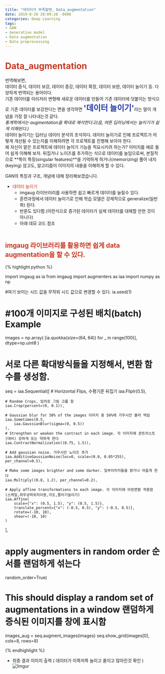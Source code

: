 ```yaml
---
title: "데이터가 부족할땐, Data_augmentation"
date: 2019-8-20 20:09:28 -0400
categories: Deep Learning
tags:
- GAN
- Generative model
- Data augmentation
- Data preprocessing
---
```


# <span style="color:#C83821">Data_augmentation</span><br>
번역해보면,<br>
데이터 증식, 데이터 보강, 데이터 증강, 데이터 확장, 데이터 보완, 데이터 늘이기 등. 다양하게 번역되는 용어이다.<br>
기존 데이터를 이리저리 변형해 새로운 데이터를 만들어 기존 데이터에 덧붙이는 방식으로
기존 데이터를 보강한다는 면을 생각하면 <span style="color:#2539A6; font-size: 1.6rem;">**'데이터 늘이기'**</span>라는 말이 개념을 가장 잘 나타내는것 같다.<br>
*통계학에서는 augmentation을 확대로 해석한다고(음, 여튼 딥러닝에서는 늘이기가 쉽게 이해된다.)* <br>
데이터 늘이기는 딥러닝 데이터 분석의 초석히다. 데이터 늘이기로 인해 프로젝트가 어떻게 개선될 수 있는지를 이해하려면 각 프로젝트를 진행해 보아야 한다.<br>
왜 자신이 맡은 프로젝트에 데이터 늘이기 기능을 적요시키려 하는가? 
이미지를 예로 들어 쉽게 이해해 보자. 뒤집거나 노이즈를 추가하는 식으로 데이터를 늘임으로써, 본질적으로 **특이 특징(singular features)**을 기억하게
하거나(memorizing) 풀어 내지(keying) 않고도, 알고리즘이 이미지의 내용을 이해하게 할 수 있다.<br>

GAN의 특징과 구조, 개념에 대해 정리해보겠습니다.
<br>
* <span style="color:#C83821;">데이터 늘이기</span>
  * imgaug 라이브러리를 사용하면 쉽고 빠르게 데이터를 늘릴수 있다.
  * 훈련과정에서 데이터 늘이기로 인해 학습 모델은 강제적으로 generalize(일반화) 된다.
  * 반론도 있다함.(이런식으로 증가된 데이터가 실제 데이터를 대체할 만한 것이 아니다)
  * 아래 데모 코드 참조
<br><br>

## <span style="color:#C83821">imgaug 라이브러리를 활용하면 쉽게 data augmentation을 할 수 있다.</span><br>

{% highlight python %}

import imgaug as ia
from imgaug import augmenters as iaa
import numpy as np

#여기 보이는 시드 값을 무작위 시드 값으로 변경할 수 있다.
ia.seed(1)

# #100개 이미지로 구성된 배치(batch) Example 
images = np.array(
    [ia.quokka(size=(64, 64)) for _ in range(100)],
    dtype=np.uint8
)

# 서로 다른 확대방식들을 지정해서, 변환 함수를 생성함.
seq = iaa.Sequential([
    # Horizontal Flips, 수평기준 뒤집기
    iaa.Fliplr(0.5), 

    # Random Crops, 임의로 그림 크롭 함
    iaa.Crop(percent=(0, 0.1)), 

    # Gaussian blur for 50% of the images 이미지 중 50%에 가우시안 블러 먹임
    iaa.Sometimes(0.5,
        iaa.GaussianBlur(sigma=(0, 0.5))
    ),
    # Strengthen or weaken the contrast in each image. 각 이미지에 콘트라스트(대비) 강하게 또는 약하게 한다
    iaa.ContrastNormalization((0.75, 1.5)),

    # Add gaussian noise. 가우시안 노이즈 추가
    iaa.AdditiveGaussianNoise(loc=0, scale=(0.0, 0.05*255), per_channel=0.5),

    # Make some images brighter and some darker. 일부이미지들을 밝거나 어둡게 한다
    iaa.Multiply((0.8, 1.2), per_channel=0.2),

    # Apply affine transformations to each image. 각 이미지에 아핀변환 적용함 (스케일,좌우상하위치이동,각도,줄이기늘이기)
    iaa.Affine(
        scale={"x": (0.5, 1.5), "y": (0.5, 1.5)},
        translate_percent={"x": (-0.5, 0.5), "y": (-0.5, 0.5)},
        rotate=(-10, 10),
        shear=(-10, 10)
    )
], 
# apply augmenters in random order 순서를 랜덤하게 섞는다
random_order=True) 

# This should display a random set of augmentations in a window 랜덤하게 증식된 이미지를 창에 표시함
images_aug = seq.augment_images(images)
seq.show_grid(images[0], cols=8, rows=8)

{% endhighlight %}

* 최종 결과 이미지 출력 ( 데이터가 이쪽저쪽 늘이고 줄이고 많아진것 확인 )<br>
![Imgur](https://i.imgur.com/Aa2edca.png)
